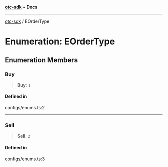 [**otc-sdk**](../README.md) • **Docs**

***

[otc-sdk](../README.md) / EOrderType

# Enumeration: EOrderType

## Enumeration Members

### Buy

> **Buy**: `1`

#### Defined in

configs/enums.ts:2

***

### Sell

> **Sell**: `2`

#### Defined in

configs/enums.ts:3
